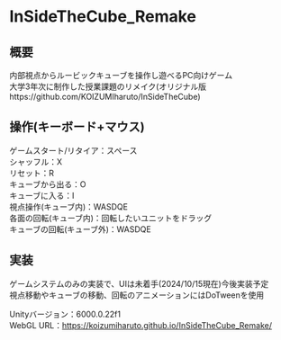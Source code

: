# InSideTheCube_Remake

## 概要
内部視点からルービックキューブを操作し遊べるPC向けゲーム<br>
大学3年次に制作した授業課題のリメイク(オリジナル版https://github.com/KOIZUMIharuto/InSideTheCube)<br>

## 操作(キーボード+マウス)
ゲームスタート/リタイア：スペース<br>
シャッフル：X<br>
リセット：R<br>
キューブから出る：O<br>
キューブに入る：I<br>
視点操作(キューブ内)：WASDQE<br>
各面の回転(キューブ内)：回転したいユニットをドラッグ<br>
キューブの回転(キューブ外)：WASDQE<br>

## 実装
ゲームシステムのみの実装で、UIは未着手(2024/10/15現在)今後実装予定<br>
視点移動やキューブの移動、回転のアニメーションにはDoTweenを使用<br>

Unityバージョン：6000.0.22f1<br>
WebGL URL：https://koizumiharuto.github.io/InSideTheCube_Remake/ <br>


